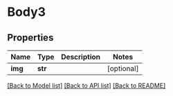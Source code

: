 # Body3

## Properties
Name | Type | Description | Notes
------------ | ------------- | ------------- | -------------
**img** | **str** |  | [optional] 

[[Back to Model list]](../README.md#documentation-for-models) [[Back to API list]](../README.md#documentation-for-api-endpoints) [[Back to README]](../README.md)

